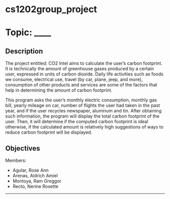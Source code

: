 # cs1202group_project

# Topic: ____
## Description
 The project entitled: CO2 Intel aims to calculate the user’s carbon footprint. It is technically the amount of greenhouse gases produced by a certain user, expressed in units of carbon dioxide. Daily life activities such as foods we consume, electrical use, travel (by car, plane, jeep, and more), consumption of other products and services are some of the factors that help in determining the amount of carbon footprint.
 
 This program asks the user’s monthly electric consumption, monthly gas bill, yearly mileage on car, number of flights the user had taken in the past year, and  if the user recycles newspaper, aluminum and tin. After obtaining such information, the program will display  the total carbon footprint of the user. Then, it will determine if the computed carbon footprint is ideal otherwise,  if the calculated amount is relatively high suggestions of ways to reduce carbon footprint will be displayed.
## Objectives

Members:
- Agular, Rose Ann
- Arenas, Aldrich Amiel
- Montoya, Ram Greggor
- Recto, Nerine Rosette
---
